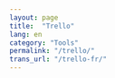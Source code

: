 ```yaml
---
layout: page
title:  "Trello"
lang: en
category: "Tools"
permalink: "/trello/"
trans_url: "/trello-fr/"
---
```


